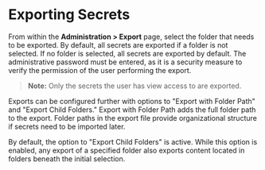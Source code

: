 [title]: # (Exporting Secrets)
[tags]: # (XXX)
[priority]: # (30)

# Exporting Secrets

From within the **Administration > Export** page, select the folder that needs to be exported. By default, all secrets are exported if a folder is not selected. If no folder is selected, all secrets are exported by default. The administrative password must be entered, as it is a security measure to verify the permission of the user performing the export.

> **Note:** Only the secrets the user has view access to are exported.

Exports can be configured further with options to "Export with Folder Path" and "Export Child Folders." Export with Folder Path adds the full folder path to the export. Folder paths in the export file provide organizational structure if secrets need to be imported later.

By default, the option to "Export Child Folders" is active. While this option is enabled, any export of a specified folder also exports content located in folders beneath the initial selection.
